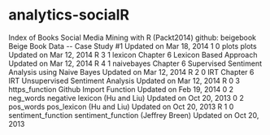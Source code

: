 # analytics-socialR

Index of Books
Social Media Mining with R (Packt2014)
github: beigebook
Beige Book Data -- Case Study #1
Updated on Mar 18, 2014
 1   0
plots
plots
Updated on Mar 12, 2014
R  3   1
lexicon
Chapter 6 Lexicon Based Approach
Updated on Mar 12, 2014
R  4   1
naivebayes
Chapter 6 Supervised Sentiment Analysis using Naive Bayes
Updated on Mar 12, 2014
R  2   0
IRT
Chapter 6 IRT Unsupervised Sentiment Analysis
Updated on Mar 12, 2014
R  0   3
https_function
Github Import Function
Updated on Feb 19, 2014
 0   2
neg_words
negative lexicon (Hu and Liu)
Updated on Oct 20, 2013
 0   2
pos_words
pos_lexicon (Hu and Liu)
Updated on Oct 20, 2013
R  1   0
sentiment_function
sentiment_function (Jeffrey Breen)
Updated on Oct 20, 2013
